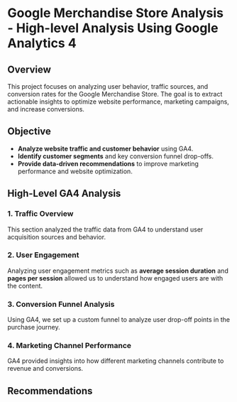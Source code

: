 # Google Merchandise Store Analysis - High-level Analysis Using Google Analytics 4

## Overview
This project focuses on analyzing user behavior, traffic sources, and conversion rates for the Google Merchandise Store. The goal is to extract actionable insights to optimize website performance, marketing campaigns, and increase conversions.

## Objective
- **Analyze website traffic and customer behavior** using GA4.
- **Identify customer segments** and key conversion funnel drop-offs.
- **Provide data-driven recommendations** to improve marketing performance and website optimization.

## High-Level GA4 Analysis

### 1. Traffic Overview
This section analyzed the traffic data from GA4 to understand user acquisition sources and behavior.

### 2. User Engagement
Analyzing user engagement metrics such as **average session duration** and **pages per session** allowed us to understand how engaged users are with the content.

### 3. Conversion Funnel Analysis
Using GA4, we set up a custom funnel to analyze user drop-off points in the purchase journey.

### 4. Marketing Channel Performance
GA4 provided insights into how different marketing channels contribute to revenue and conversions.

## Recommendations
